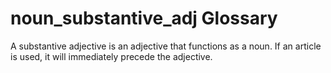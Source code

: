 # noun_substantive_adj Glossary
A substantive adjective is an adjective that functions as a noun. If an article is used, it will immediately precede the adjective.